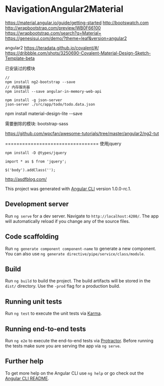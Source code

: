 # NavigationAngular2Material

https://material.angular.io/guide/getting-started
http://bootswatch.com
http://wrapbootstrap.com/preview/WB0F66100
https://wrapbootstrap.com/search?q=Material+
https://genesisui.com/demo/?theme=leaf&version=angular2

angular2
https://teradata.github.io/covalent/#/
https://dribbble.com/shots/3250690-Covalent-Material-Design-Sketch-Template-beta

已安装过的模块
```
// 
npm install ng2-bootstrap --save
// 内存服务器
npm install --save angular-in-memory-web-api
```

```
npm install -g json-server
json-server ./src/app/todo/todo.data.json
```

npm install material-design-lite --save



需要删除的模块:
bootstrap-sass


https://github.com/wpcfan/awesome-tutorials/tree/master/angular2/ng2-tut

=================================
使用jquery
```
npm install -D @types/jquery
```
```
import * as $ from 'jquery';

$('body').addClass('');
```
http://asdfblog.com/




This project was generated with [Angular CLI](https://github.com/angular/angular-cli) version 1.0.0-rc.1.

## Development server
Run `ng serve` for a dev server. Navigate to `http://localhost:4200/`. The app will automatically reload if you change any of the source files.

## Code scaffolding

Run `ng generate component component-name` to generate a new component. You can also use `ng generate directive/pipe/service/class/module`.

## Build

Run `ng build` to build the project. The build artifacts will be stored in the `dist/` directory. Use the `-prod` flag for a production build.

## Running unit tests

Run `ng test` to execute the unit tests via [Karma](https://karma-runner.github.io).

## Running end-to-end tests

Run `ng e2e` to execute the end-to-end tests via [Protractor](http://www.protractortest.org/).
Before running the tests make sure you are serving the app via `ng serve`.

## Further help

To get more help on the Angular CLI use `ng help` or go check out the [Angular CLI README](https://github.com/angular/angular-cli/blob/master/README.md).
